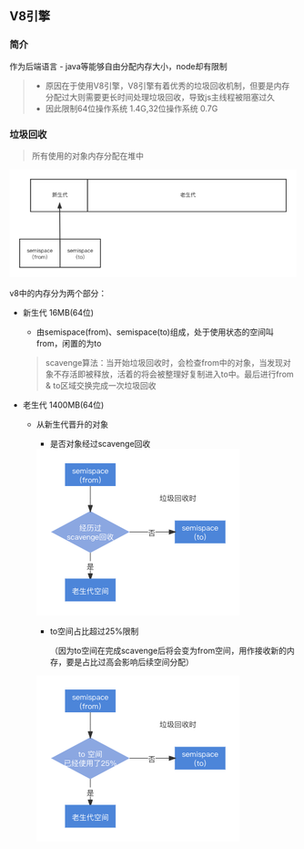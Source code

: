 ## V8引擎

### 简介

作为后端语言 - java等能够自由分配内存大小，node却有限制

> - 原因在于使用V8引擎，V8引擎有着优秀的垃圾回收机制，但要是内存分配过大则需要更长时间处理垃圾回收，导致js主线程被阻塞过久
> - 因此限制64位操作系统 1.4G,32位操作系统 0.7G



### 垃圾回收

> 所有使用的对象内存分配在堆中

![v8垃圾回收-内存](https://raw.githubusercontent.com/caifeng123/pictures/master/v8%E5%9E%83%E5%9C%BE%E5%9B%9E%E6%94%B6-%E5%86%85%E5%AD%98.png)

v8中的内存分为两个部分：

- 新生代 16MB(64位)

  - 由semispace(from)、semispace(to)组成，处于使用状态的空间叫from，闲置的为to

  > scavenge算法：当开始垃圾回收时，会检查from中的对象，当发现对象不存活即被释放，活着的将会被整理好复制进入to中。最后进行from & to区域交换完成一次垃圾回收

- 老生代 1400MB(64位)

  - 从新生代晋升的对象

    - 是否对象经过scavenge回收

    <img style="display: inline-block" src="https://raw.githubusercontent.com/caifeng123/pictures/master/%E6%9C%AA%E5%91%BD%E5%90%8D%E6%96%87%E4%BB%B6%20(3).png" />

    - to空间占比超过25%限制

      （因为to空间在完成scavenge后将会变为from空间，用作接收新的内存，要是占比过高会影响后续空间分配）

    <img style="display: inline-block" src="https://raw.githubusercontent.com/caifeng123/pictures/master/%E6%9C%AA%E5%91%BD%E5%90%8D%E6%96%87%E4%BB%B6%20(4).png" />

  